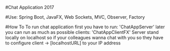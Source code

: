 #Chat Application 2017

#Use:
Spring Boot, JavaFX, Web Sockets, MVC, Observer, Factory

#How To
To run chat application first you have to run: 'ChatAppServer' later you can run as much as possible clients: 'ChatAppClientFX'
Server stand locally on localhost so if your colleagues wanna chat with you so they have to configure client -> [localhostURL] to your IP address

